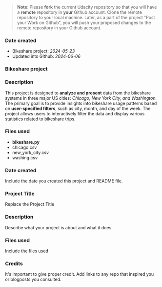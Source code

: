 >**Note**: Please **fork** the current Udacity repository so that you will have a **remote** repository in **your** Github account. Clone the remote repository to your local machine. Later, as a part of the project "Post your Work on Github", you will push your proposed changes to the remote repository in your Github account.

### Date created
* Bikeshare project: _2024-05-23_
* Updated into Github: _2024-06-06_

### Bikeshare project

### Description
This project is designed to **analyze and present** data from the bikeshare systems in three major US cities: _Chicago, New York City, and Washington._ The primary goal is to provide insights into bikeshare usage patterns based on **user-specified filters**, such as city, month, and day of the week. The project allows users to interactively filter the data and display various statistics related to bikeshare trips.

### Files used
* **bikeshare.py**
* chicago.csv
* new_york_city.csv
* washing.csv


### Date created
Include the date you created this project and README file.

### Project Title
Replace the Project Title

### Description
Describe what your project is about and what it does

### Files used
Include the files used

### Credits
It's important to give proper credit. Add links to any repo that inspired you or blogposts you consulted.

